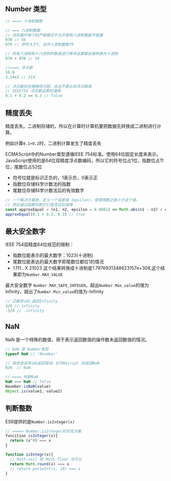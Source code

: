 
## Number 类型

```js
// ==== 十进制整数

// === 八进制整数
// 浏览器环境下的严格模式不允许使用八进制整数字面量
070 // 56
079 // 序列大于7，当作十进制整数79

// 所有八进制和十六进制的数值进行算术运算都会被转换为十进制
070 + 070 // 56

//==== 浮点数
10.0
3.14e2 // 314

// 浮点数存在精确性问题，永远不要比较浮点数值
// IEEE754 浮点数运算的通病
0.1 + 0.2 == 0.3 // false
```


## 精度丢失
精度丢失。二进制存储的，所以在计算时计算机要把数据先转换成二进制进行计算。

例如计算`0.1+0.2`时，二进制计算发生了精度丢失
  
ECMAScript中的Number类型遵循IEEE 754标准。使用64位固定长度来表示。JavaScript使用的是64位双精度浮点数编码，所以它的符号位占1位，指数位占11位，尾数位占52位
* 符号位就是标识正负的，1表示负，0表示正
* 指数位存储科学计数法的指数
* 尾数位存储科学计数法后的有效数字

```js
// 一个解决方案是，定义一个误差值（epsilon），使得两数之差小于这个值，
// 然后通过函数判断它们是否近似相等
const approxEqual = (n1, n2, epsilon = 0.0001) => Math.abs(n1 - n2) < epsilon
approxEqual(0.1 + 0.2, 0.3) // true
```

## 最大安全数字
IEEE 754双精度64位规范的限制：
* 指数位能表示的最大数字：1023(十进制)
* 尾数位能表达的最大数字即尾数位都位1的情况
* 1.111...X 21023 这个结果转换成十进制是1.7976931348623157e+308,这个结果即为`Number.MAX_VALUE`

最大安全数字 `Number.MAX_SAFE_INTEGER`。超出`Number.Max_value`的值为Infinity，超出了`Number.Min_value`的值为-Infinity

```js
// 正数除以0,返回Infinity
3/0 // infinity
-3/0 // -infinity
```

## NaN
NaN 是一个特殊的数值，用于表示返回数值的操作数未返回数值的情况。
```js
// NaN 是 Number类型
typeof NaN // 'Nnumber'

// 其他语言除以0返回错误，ECMAScript 则返回NaN
0/0  // NaN

// ==== 判断NaN
NaN === NaN // false
Naumber.isNaN(value)
Object.is(value1, value2)
```

## 判断整数
ES6提供的是`Number.isInteger(x)`
```js
// ===== Number.isInteger的实现方案
funcition isInteger(x){
  return (x^0) === x
}

function isIntegr(x){
  // Math.ceil 和 Math.floor 也可以
  return Math.round(x) === x
  // return parseInt(x, 10) === x
}
```